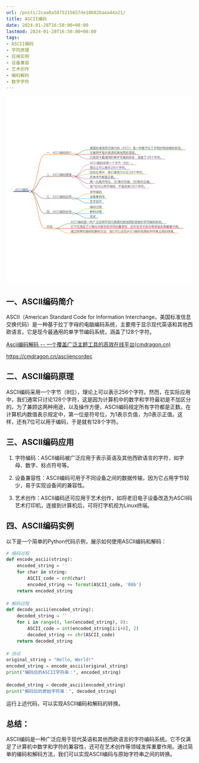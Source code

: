 ```yaml
---
url: /posts/2caa0a5875215657de18602baea44a21/
title: ASCII编码
date: 2024-01-28T16:50:00+08:00
lastmod: 2024-01-28T16:50:00+08:00
tags:
- ASCII编码
- 字符原理
- 应用实例
- 设备兼容
- 艺术创作
- 编码解码
- 数字字符
---
```



<img alt="2024_02_03 15_59_28.png" title="2024_02_03 15_59_28.png" src="/images/2024_02_03%2015_59_28.png">

## 一、ASCII编码简介

ASCII（American Standard Code for Information Interchange，美国标准信息交换代码）是一种基于拉丁字母的电脑编码系统，主要用于显示现代英语和其他西欧语言。它是现今最通用的单字节编码系统，涵盖了128个字符。

[Ascii编码解码 -- 一个覆盖广泛主题工具的高效在线平台(cmdragon.cn)](https://cmdragon.cn/asciiencordec)

https://cmdragon.cn/asciiencordec


## 二、ASCII编码原理

ASCII编码采用一个字节（8位），理论上可以表示256个字符。然而，在实际应用中，我们通常只讨论128个字符，这是因为计算机中的数字和字符最初是不加区分的。为了兼顾这两种用途，以及操作方便，ASCII编码规定所有字符都是正数。在计算机内数值表示规定中，第一位是符号位，为1表示负值，为0表示正值。这样，还有7位可以用于编码，于是就有128个字符。

## 三、ASCII编码应用

1. 字符编码：ASCII编码被广泛应用于表示英语及其他西欧语言的字符，如字母、数字、标点符号等。

2. 设备兼容性：ASCII编码可用于不同设备之间的数据传输，因为它占用字节较少，易于实现设备间的兼容性。

3. 艺术创作：ASCII编码还可应用于艺术创作，如将老旧电子设备改造为ASCII码艺术打印机，连接到计算机后，可将打字机视为Linux终端。

## 四、ASCII编码实例

以下是一个简单的Python代码示例，展示如何使用ASCII编码和解码：

```python
# 编码过程
def encode_ascii(string):
    encoded_string = ''
    for char in string:
        ASCII_code = ord(char)
        encoded_string += format(ASCII_code, '08b')
    return encoded_string

# 解码过程
def decode_ascii(encoded_string):
    decoded_string = ''
    for i in range(0, len(encoded_string), 8):
        ASCII_code = int(encoded_string[i:i+8], 2)
        decoded_string += chr(ASCII_code)
    return decoded_string

# 测试
original_string = "Hello, World!"
encoded_string = encode_ascii(original_string)
print("编码后的ASCII字符串：", encoded_string)

decoded_string = decode_ascii(encoded_string)
print("解码后的原始字符串：", decoded_string)
```

运行上述代码，可以实现ASCII编码和解码的转换。

## 总结：
ASCII编码是一种广泛应用于现代英语和其他西欧语言的字符编码系统。它不仅满足了计算机中数字和字符的兼容性，还可在艺术创作等领域发挥重要作用。通过简单的编码和解码方法，我们可以实现ASCII编码与原始字符串之间的转换。
